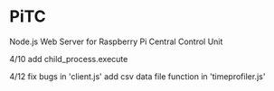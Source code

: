 # PiTC
Node.js Web Server for Raspberry Pi Central Control Unit

4/10
add child_process.execute

4/12
fix bugs in 'client.js'
add csv data file function in 'timeprofiler.js'